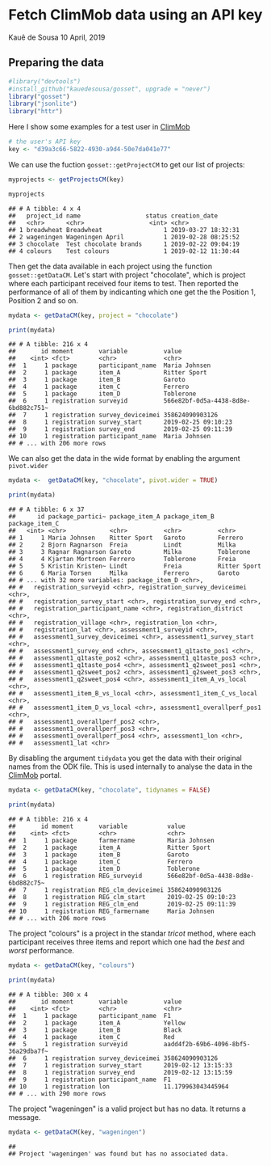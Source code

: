 Fetch ClimMob data using an API key
================
Kauê de Sousa
10 April, 2019

Preparing the data
------------------

``` r
#library("devtools")
#install_github("kauedesousa/gosset", upgrade = "never")
library("gosset")
library("jsonlite")
library("httr")
```

Here I show some examples for a test user in [ClimMob](https://climmob.net/blog/)

``` r
# the user's API key 
key <- "d39a3c66-5822-4930-a9d4-50e7da041e77"
```

We can use the fuction `gosset::getProjectCM` to get our list of projects:

``` r
myprojects <- getProjectsCM(key)

myprojects
```

    ## # A tibble: 4 x 4
    ##   project_id name                  status creation_date      
    ##   <chr>      <chr>                  <int> <chr>              
    ## 1 breadwheat Breadwheat                 1 2019-03-27 18:32:31
    ## 2 wageningen Wageningen April           1 2019-02-28 08:25:52
    ## 3 chocolate  Test chocolate brands      1 2019-02-22 09:04:19
    ## 4 colours    Test colours               1 2019-02-12 11:30:44

Then get the data available in each project using the function `gosset::getDataCM`. Let's start with project "chocolate", which is project where each participant received four items to test. Then reported the performance of all of them by indicanting which one get the the Position 1, Position 2 and so on.

``` r
mydata <- getDataCM(key, project = "chocolate")

print(mydata)
```

    ## # A tibble: 216 x 4
    ##       id moment       variable          value                              
    ##    <int> <fct>        <chr>             <chr>                              
    ##  1     1 package      participant_name  Maria Johnsen                      
    ##  2     1 package      item_A            Ritter Sport                       
    ##  3     1 package      item_B            Garoto                             
    ##  4     1 package      item_C            Ferrero                            
    ##  5     1 package      item_D            Toblerone                          
    ##  6     1 registration surveyid          566e82bf-0d5a-4438-8d8e-6bd882c751~
    ##  7     1 registration survey_deviceimei 358624090903126                    
    ##  8     1 registration survey_start      2019-02-25 09:10:23                
    ##  9     1 registration survey_end        2019-02-25 09:11:39                
    ## 10     1 registration participant_name  Maria Johnsen                      
    ## # ... with 206 more rows

We can also get the data in the wide format by enabling the argument `pivot.wider`

``` r
mydata <-  getDataCM(key, "chocolate", pivot.wider = TRUE)

print(mydata)
```

    ## # A tibble: 6 x 37
    ##      id package_partici~ package_item_A package_item_B package_item_C
    ##   <int> <chr>            <chr>          <chr>          <chr>         
    ## 1     1 Maria Johnsen    Ritter Sport   Garoto         Ferrero       
    ## 2     2 Bjorn Ragnarson  Freia          Lindt          Milka         
    ## 3     3 Ragnar Ragnarson Garoto         Milka          Toblerone     
    ## 4     4 Kjartan Mortroen Ferrero        Toblerone      Freia         
    ## 5     5 Kristin Kristen~ Lindt          Freia          Ritter Sport  
    ## 6     6 Maria Torsen     Milka          Ferrero        Garoto        
    ## # ... with 32 more variables: package_item_D <chr>,
    ## #   registration_surveyid <chr>, registration_survey_deviceimei <chr>,
    ## #   registration_survey_start <chr>, registration_survey_end <chr>,
    ## #   registration_participant_name <chr>, registration_district <chr>,
    ## #   registration_village <chr>, registration_lon <chr>,
    ## #   registration_lat <chr>, assessment1_surveyid <chr>,
    ## #   assessment1_survey_deviceimei <chr>, assessment1_survey_start <chr>,
    ## #   assessment1_survey_end <chr>, assessment1_q1taste_pos1 <chr>,
    ## #   assessment1_q1taste_pos2 <chr>, assessment1_q1taste_pos3 <chr>,
    ## #   assessment1_q1taste_pos4 <chr>, assessment1_q2sweet_pos1 <chr>,
    ## #   assessment1_q2sweet_pos2 <chr>, assessment1_q2sweet_pos3 <chr>,
    ## #   assessment1_q2sweet_pos4 <chr>, assessment1_item_A_vs_local <chr>,
    ## #   assessment1_item_B_vs_local <chr>, assessment1_item_C_vs_local <chr>,
    ## #   assessment1_item_D_vs_local <chr>, assessment1_overallperf_pos1 <chr>,
    ## #   assessment1_overallperf_pos2 <chr>,
    ## #   assessment1_overallperf_pos3 <chr>,
    ## #   assessment1_overallperf_pos4 <chr>, assessment1_lon <chr>,
    ## #   assessment1_lat <chr>

By disabling the argument `tidydata` you get the data with their original names from the ODK file. This is used internally to analyse the data in the [ClimMob](https://climmob.net/blog/) portal.

``` r
mydata <- getDataCM(key, "chocolate", tidynames = FALSE)

print(mydata)
```

    ## # A tibble: 216 x 4
    ##       id moment       variable           value                             
    ##    <int> <fct>        <chr>              <chr>                             
    ##  1     1 package      farmername         Maria Johnsen                     
    ##  2     1 package      item_A             Ritter Sport                      
    ##  3     1 package      item_B             Garoto                            
    ##  4     1 package      item_C             Ferrero                           
    ##  5     1 package      item_D             Toblerone                         
    ##  6     1 registration REG_surveyid       566e82bf-0d5a-4438-8d8e-6bd882c75~
    ##  7     1 registration REG_clm_deviceimei 358624090903126                   
    ##  8     1 registration REG_clm_start      2019-02-25 09:10:23               
    ##  9     1 registration REG_clm_end        2019-02-25 09:11:39               
    ## 10     1 registration REG_farmername     Maria Johnsen                     
    ## # ... with 206 more rows

The project "colours" is a project in the standar *tricot* method, where each participant receives three items and report which one had the *best* and *worst* performance.

``` r
mydata <- getDataCM(key, "colours")

print(mydata)
```

    ## # A tibble: 300 x 4
    ##       id moment       variable          value                              
    ##    <int> <fct>        <chr>             <chr>                              
    ##  1     1 package      participant_name  F1                                 
    ##  2     1 package      item_A            Yellow                             
    ##  3     1 package      item_B            Black                              
    ##  4     1 package      item_C            Red                                
    ##  5     1 registration surveyid          aadd4f2b-69b6-4096-8bf5-36a29dba7f~
    ##  6     1 registration survey_deviceimei 358624090903126                    
    ##  7     1 registration survey_start      2019-02-12 13:15:33                
    ##  8     1 registration survey_end        2019-02-12 13:15:59                
    ##  9     1 registration participant_name  F1                                 
    ## 10     1 registration lon               11.179963043445964                 
    ## # ... with 290 more rows

The project "wageningen" is a valid project but has no data. It returns a message.

``` r
mydata <- getDataCM(key, "wageningen")
```

    ## 
    ## Project 'wageningen' was found but has no associated data.
